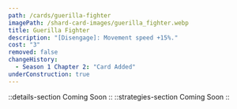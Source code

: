 ```yaml
---
path: /cards/guerilla-fighter
imagePath: /shard-card-images/guerilla_fighter.webp
title: Guerilla Fighter
description: "[Disengage]: Movement speed +15%."
cost: "3"
removed: false
changeHistory:
  - Season 1 Chapter 2: "Card Added"
underConstruction: true
---
```

::details-section
Coming Soon
::
::strategies-section
Coming Soon
::